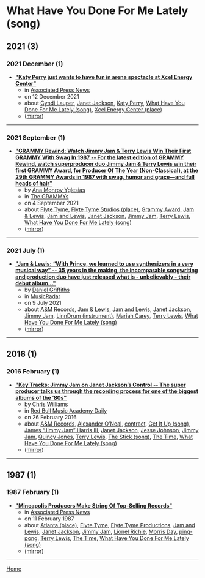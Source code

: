 # What Have You Done For Me Lately (song)

## 2021 (3)

### 2021 December (1)

 - [**"Katy Perry just wants to have fun in arena spectacle at Xcel Energy Center"**](https://apnews.com/article/entertainment-music-concerts-lady-gaga-katy-perry-74dd6597f0d741e2b8310b3dc29c1518)
    - in [Associated Press News](../../../publications/a-e/associated-press-news/index.md)
    - on 12 December 2021
    - about [Cyndi Lauper](../../../topics/cyndi-lauper/index.md), [Janet Jackson](../../../topics/janet-jackson/index.md), [Katy Perry](../../../topics/katy-perry/index.md), [What Have You Done For Me Lately (song)](../../../topics/song/what-have-you-done-for-me-lately/index.md), [Xcel Energy Center (place)](../../../topics/place/xcel-energy-center/index.md)
    - ([mirror](https://web.archive.org/web/*/https://apnews.com/article/entertainment-music-concerts-lady-gaga-katy-perry-74dd6597f0d741e2b8310b3dc29c1518))

----

### 2021 September (1)

 - [**"GRAMMY Rewind: Watch Jimmy Jam & Terry Lewis Win Their First GRAMMY With Swag In 1987 -- For the latest edition of GRAMMY Rewind, watch superproducer duo Jimmy Jam & Terry Lewis win their first GRAMMY Award, for Producer Of The Year (Non-Classical), at the 29th GRAMMY Awards in 1987 with swag, humor and grace—and full heads of hair"**](https://www.grammy.com/news/watch-jimmy-jam-terry-lewis-win-their-first-grammy-award-1987-grammy-rewind)
    - by [Ana Monroy Yglesias](../../../authors/ana-monroy-yglesias/index.md)
    - in [The GRAMMYs](../../../publications/f-j/the-grammys/index.md)
    - on 4 September 2021
    - about [Flyte Tyme](../../../topics/flyte-tyme/index.md), [Flyte Tyme Studios (place)](../../../topics/place/flyte-tyme-studios/index.md), [Grammy Award](../../../topics/grammy-award/index.md), [Jam & Lewis](../../../topics/jam-lewis/index.md), [Jam and Lewis](../../../topics/jam-and-lewis/index.md), [Janet Jackson](../../../topics/janet-jackson/index.md), [Jimmy Jam](../../../topics/jimmy-jam/index.md), [Terry Lewis](../../../topics/terry-lewis/index.md), [What Have You Done For Me Lately (song)](../../../topics/song/what-have-you-done-for-me-lately/index.md)
    - ([mirror](https://web.archive.org/web/*/https://www.grammy.com/news/watch-jimmy-jam-terry-lewis-win-their-first-grammy-award-1987-grammy-rewind))

----

### 2021 July (1)

 - [**"Jam & Lewis: “With Prince, we learned to use synthesizers in a very musical way” -- 35 years in the making, the incomparable songwriting and production duo have just released what is - unbelievably - their debut album..."**](https://www.musicradar.com/news/jam-and-lewis-prince-synths)
    - by [Daniel Griffiths](../../../authors/daniel-griffiths/index.md)
    - in [MusicRadar](../../../publications/k-o/musicradar/index.md)
    - on 9 July 2021
    - about [A&M Records](../../../topics/a-m-records/index.md), [Jam & Lewis](../../../topics/jam-lewis/index.md), [Jam and Lewis](../../../topics/jam-and-lewis/index.md), [Janet Jackson](../../../topics/janet-jackson/index.md), [Jimmy Jam](../../../topics/jimmy-jam/index.md), [LinnDrum (instrument)](../../../topics/instrument/linndrum/index.md), [Mariah Carey](../../../topics/mariah-carey/index.md), [Terry Lewis](../../../topics/terry-lewis/index.md), [What Have You Done For Me Lately (song)](../../../topics/song/what-have-you-done-for-me-lately/index.md)
    - ([mirror](https://web.archive.org/web/*/https://www.musicradar.com/news/jam-and-lewis-prince-synths))

----

## 2016 (1)

### 2016 February (1)

 - [**"Key Tracks: Jimmy Jam on Janet Jackson’s Control -- The super producer talks us through the recording process for one of the biggest albums of the ’80s"**](https://daily.redbullmusicacademy.com/2016/02/key-tracks-janet-jackson-control)
    - by [Chris Williams](../../../authors/chris-williams/index.md)
    - in [Red Bull Music Academy Daily](../../../publications/p-t/red-bull-music-academy-daily/index.md)
    - on 26 February 2016
    - about [A&M Records](../../../topics/a-m-records/index.md), [Alexander O’Neal](../../../topics/alexander-o-neal/index.md), [contract](../../../topics/contract/index.md), [Get It Up (song)](../../../topics/song/get-it-up/index.md), [James “Jimmy Jam” Harris III](../../../topics/james-jimmy-jam-harris-iii/index.md), [Janet Jackson](../../../topics/janet-jackson/index.md), [Jesse Johnson](../../../topics/jesse-johnson/index.md), [Jimmy Jam](../../../topics/jimmy-jam/index.md), [Quincy Jones](../../../topics/quincy-jones/index.md), [Terry Lewis](../../../topics/terry-lewis/index.md), [The Stick (song)](../../../topics/song/the-stick/index.md), [The Time](../../../topics/the-time/index.md), [What Have You Done For Me Lately (song)](../../../topics/song/what-have-you-done-for-me-lately/index.md)
    - ([mirror](https://web.archive.org/web/*/https://daily.redbullmusicacademy.com/2016/02/key-tracks-janet-jackson-control))

----

## 1987 (1)

### 1987 February (1)

 - [**"Mineapolis Producers Make String Of Top-Selling Records"**](https://apnews.com/article/672e2df1974cb03ccd2d105f1a736d9e)
    - in [Associated Press News](../../../publications/a-e/associated-press-news/index.md)
    - on 11 February 1987
    - about [Atlanta (place)](../../../topics/place/atlanta/index.md), [Flyte Tyme](../../../topics/flyte-tyme/index.md), [Flyte Tyme Productions](../../../topics/flyte-tyme-productions/index.md), [Jam and Lewis](../../../topics/jam-and-lewis/index.md), [Janet Jackson](../../../topics/janet-jackson/index.md), [Jimmy Jam](../../../topics/jimmy-jam/index.md), [Lionel Richie](../../../topics/lionel-richie/index.md), [Morris Day](../../../topics/morris-day/index.md), [ping-pong](../../../topics/ping-pong/index.md), [Terry Lewis](../../../topics/terry-lewis/index.md), [The Time](../../../topics/the-time/index.md), [What Have You Done For Me Lately (song)](../../../topics/song/what-have-you-done-for-me-lately/index.md)
    - ([mirror](https://web.archive.org/web/*/https://apnews.com/article/672e2df1974cb03ccd2d105f1a736d9e))

----

[Home](../index.md)
